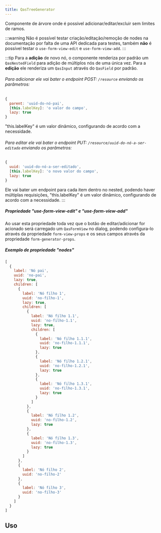 ```yaml
---
title: QasTreeGenerator
---
```


Componente de árvore onde é possível adicionar/editar/excluir sem limites de ramos.

<doc-api file="tree-generator/QasTreeGenerator" name="QasTreeGenerator" />

:::warning
Não é possível testar criação/editação/remoção de nodes na documentação por falta de uma API dedicada para testes, também **não** é possível testar o `use-form-view-edit` e `use-form-view-add`.
:::

:::tip
Para a **adição** de novo nó, o componente renderiza por padrão um `QasNestedField` para adição de múltiplos nós de uma única vez. Para a **edição** ele renderiza um `QasInput` através do `QasField` por padrão.

###### Para adicionar ele vai bater o endpoint POST: `/resource` enviando os parâmetros:

```js
{
  parent: 'uuid-do-nó-pai',
  [this.labelKey]: 'o valor do campo',
  lazy: true
}
```

"this.labelKey" é um valor dinâmico, configurando de acordo com a necessidade.

###### Para editar ele vai bater o endpoint PUT: `/resource/uuid-do-nó-a-ser-editado` enviando os parâmetros:

```js
{
  uuid: 'uuid-do-nó-a-ser-editado',
  [this.labelKey]: 'o novo valor do campo',
  lazy: true
}
```

Ele vai bater um endpoint para cada item dentro no nested, podendo haver múltiplas requisições, "this.labelKey" é um valor dinâmico, configurando de acordo com a necessidade.
:::

##### Propriedade "use-form-view-edit" e "use-form-view-add"
Ao usar esta propriedade toda vez que o botão de editar/adicionar for acionado será carregado um `QasFormView` no dialog, podendo configura-lo através da propriedade `form-view-props` e os seus campos através da propriedade `form-generator-props`.

##### Exemplo de propriedade "nodes"

```js
[
  {
    label: 'Nó pai',
    uuid: 'no-pai',
    lazy: true,
    children: [
      {
        label: 'Nó filho 1',
        uuid: 'no-filho-1',
        lazy: true,
        children: [
          {
            label: 'Nó filho 1.1',
            uuid: 'no-filho-1.1',
            lazy: true,
            children: [
              {
                label: 'Nó filho 1.1.1',
                uuid: 'no-filho-1.1.1',
                lazy: true
              },
              {
                label: 'Nó filho 1.2.1',
                uuid: 'no-filho-1.2.1',
                lazy: true
              },
              {
                label: 'Nó filho 1.3.1',
                uuid: 'no-filho-1.3.1',
                lazy: true
              }
            ]
          },
          {
            label: 'Nó filho 1.2',
            uuid: 'no-filho-1.2',
            lazy: true
          },
          {
            label: 'Nó filho 1.3',
            uuid: 'no-filho-1.3',
            lazy: true
          }
        ]
      },
      {
        label: 'Nó filho 2',
        uuid: 'no-filho-2'
      },
      {
        label: 'Nó filho 3',
        uuid: 'no-filho-3'
      }
    ]
  }
]
```

## Uso

<doc-example file="QasTreeGenerator/Basic" title="Básico" />
<doc-example file="QasTreeGenerator/FormViewMode" title="FormView na adição e edição" />
